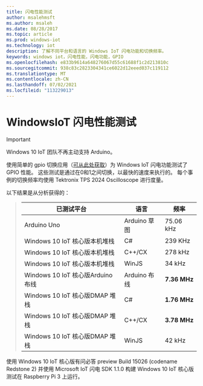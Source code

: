 ```yaml
---
title: 闪电性能测试
author: msalehmsft
ms.author: msaleh
ms.date: 08/28/2017
ms.topic: article
ms.prod: windows-iot
ms.technology: iot
description: 了解不同平台和语言的 Windows IoT 闪电功能和切换频率。
keywords: windows iot，闪电性能，闪电功能，GPIO
ms.openlocfilehash: e833b9614a648276067d55c61688f1c2d213810c
ms.sourcegitcommit: 938c83c2823304341ce6022d12eeed037c119112
ms.translationtype: MT
ms.contentlocale: zh-CN
ms.lasthandoff: 07/02/2021
ms.locfileid: "113229013"
---
```

# <a name="windows-iot-lightning-performance-testing"></a>WindowsIoT 闪电性能测试

> [!IMPORTANT]
> Windows 10 IoT 团队不再主动支持 Arduino。

使用简单的 gpio 切换应用（[可从此处获取](https://github.com/ms-iot/lightning/tree/develop/PerformanceTestSuite)）为 Windows IoT 闪电功能测试了 GPIO 性能。 这些测试是通过在0和1之间切换，以最快的速度来执行的。 每个事例的切换频率均使用 Tektronix TPS 2024 Oscilloscope 进行度量。

以下结果是从分析获得的：

> | 已测试平台                     | 语言        | 频率     |
> | ----------------------------------- | --------------- | ------------- |
> | Arduino Uno                         | Arduino 草图  | 75.06 kHz     |
> | Windows 10 IoT 核心版本机堆栈    | C#              | 239 KHz       |
> | Windows 10 IoT 核心版本机堆栈    | C++/CX          | 278 kHz       |
> | Windows 10 IoT 核心版本机堆栈    | WinJS           | 34 kHz        |
> | Windows 10 IoT 核心版Arduino 布线  | Arduino 布线  | **7.36 MHz**  |
> | Windows 10 IoT 核心版DMAP 堆栈      | C#              | **1.76 MHz**  |
> | Windows 10 IoT 核心版DMAP 堆栈      | C++/CX          | **3.78 MHz**  |
> | Windows 10 IoT 核心版DMAP 堆栈      | WinJS           | 42 kHz        |

使用 Windows 10 IoT 核心版有问必答 preview Build 15026 (codename Redstone 2) 并使用 Microsoft IoT 闪电 SDK 1.1.0 构建 Windows 10 IoT 核心版测试在 Raspberry Pi 3 上运行。
